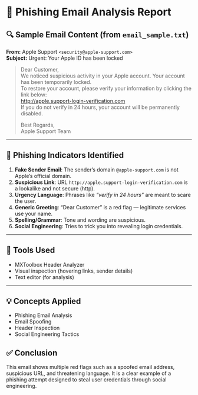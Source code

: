 # 📧 Phishing Email Analysis Report

## 🔍 Sample Email Content (from `email_sample.txt`)
**From:** Apple Support `<security@apple-support.com>`  
**Subject:** Urgent: Your Apple ID has been locked

> Dear Customer,  
> We noticed suspicious activity in your Apple account. Your account has been temporarily locked.  
> To restore your account, please verify your information by clicking the link below:  
> http://apple.support-login-verification.com  
> If you do not verify in 24 hours, your account will be permanently disabled.  
>  
> Best Regards,  
> Apple Support Team

---

## 🚩 Phishing Indicators Identified

1. **Fake Sender Email**: The sender’s domain `@apple-support.com` is not Apple’s official domain.
2. **Suspicious Link**: URL `http://apple.support-login-verification.com` is a lookalike and not secure (http).
3. **Urgency Language**: Phrases like *“verify in 24 hours”* are meant to scare the user.
4. **Generic Greeting**: “Dear Customer” is a red flag — legitimate services use your name.
5. **Spelling/Grammar**: Tone and wording are suspicious.
6. **Social Engineering**: Tries to trick you into revealing login credentials.

---

## 🧪 Tools Used

- MXToolbox Header Analyzer
- Visual inspection (hovering links, sender details)
- Text editor (for analysis)

---

## 💡 Concepts Applied

- Phishing Email Analysis
- Email Spoofing
- Header Inspection
- Social Engineering Tactics

## ✅ Conclusion

This email shows multiple red flags such as a spoofed email address, suspicious URL, and threatening language. It is a clear example of a phishing attempt designed to steal user credentials through social engineering.

